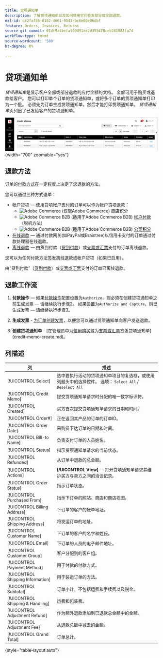 ```yaml
---
title: 贷项通知单
description: 了解贷项通知单以及如何使用它们签发部分或全部退款。
exl-id: dc2faf86-0182-4661-9543-bc6e00e06dbf
feature: Orders, Invoices, Returns
source-git-commit: 61df9a4bcfaf09491ae2d353478ceb281082fa74
workflow-type: tm+mt
source-wordcount: '580'
ht-degree: 0%

---
```


# 贷项通知单

_贷项通知单_&#x200B;是显示客户全部或部分退款的应付金额的文档。 金额可用于购买或退款给客户。 您可以打印单个订单的贷项通知单，或将多个订单的贷项通知单打印为一个批。 必须先为订单生成贷项通知单，然后才能打印贷项通知单。 _贷项通知单_&#x200B;页列出了已发给客户的贷项通知单。

![贷项通知单](./assets/credit-memos.png){width="700" zoomable="yes"}

## 退款方法

订单的[付款方式](payments.md)在一定程度上决定了您退款的方法。

您可以通过三种方式退单：

- 帐户贷项 — 使用贷项帐户支付的订单可以作为帐户贷项退款：
   - ![Adobe Commerce](../assets/adobe-logo.svg) (仅限Adobe Commerce) [商店积分](../customers/store-credit-using.md)
   - ![Adobe Commerce B2B](../assets/b2b.svg) (适用于Adobe Commerce B2B) [帐户付款](../b2b/enable-basic-features.md#configure-payment-on-account) （脱机方法）
   - ![Adobe Commerce B2B](../assets/b2b.svg) (适用于Adobe Commerce B2B) [公司积分](../b2b/credit-company.md)
- [在线退款](payments.md#online-payment-methods) — 通过付款网关(如PayPal或Braintree)以信用卡支付的订单通过付款处理器在线退款。
- [离线退款](payments.md#offline-payment-methods) — 由货到付款（[货到付款](cash-on-delivery.md)）或[支票或汇票](check-money-order.md)支付的订单离线退款。

您可以为任何付款方法签发离线退款或帐户贷项（如果已启用）。

由“货到付款”（[货到付款](cash-on-delivery.md)）或[支票或汇票](check-money-order.md)支付的订单已离线退款。

## 退款工作流

1. **付款操作** — 如果[付款操作](credit-memo-create.md#payment-action-setting)配置设置为`Authorize`，则必须在创建贷项通知单之前生成发票 — 请继续执行步骤2。 如果设置为`Authorize and Capture`，则已生成发票 — 请继续执行步骤3。

1. **生成发票** - [为订单创建发票](invoices.md#create-an-invoice)，以便您可以通过贷项通知单向客户发送退款。

1. **创建贷项通知单** - [在管理员中为[信用购买](credit-memo-create.md#issue-a-refund-for-a-credit-purchase)或为[支票或汇票](credit-memo-create.md#issue-an-offline-refund-for-check-or-money-order)签发贷项通知单](credit-memo-create.md)。

## 列描述

| 列 | 描述 |
|--- |--- |
| [!UICONTROL Select] | 选中要执行活动的贷项通知单项目的复选框，或使用列题头中的选择控件。 选项： `Select All` / `Deselect All` |
| [!UICONTROL Credit Memo] | 提交贷项通知单请求时分配的唯一数字标识符。 |
| [!UICONTROL Created] | 买方首次提交贷项通知单请求的日期和时间。 |
| [!UICONTROL Order#] | 正在返回其产品的订单的订单ID。 |
| [!UICONTROL Order Date] | 采购员下达订单的日期和时间。 |
| [!UICONTROL Bill-to Name] | 负责支付订单的人员姓名。 |
| [!UICONTROL Status] | 指示贷项通知单请求的当前状态。 |
| [!UICONTROL Refunded] | 从订单中退款的总金额。 |
| [!UICONTROL Actions] | **[!UICONTROL View]** — 打开贷项通知单请求并维护买方与卖方之间的洽谈记录。 |
| [!UICONTROL Order Status] | 指示订单状态。 |
| [!UICONTROL Purchased From] | 指示下订单的网站、商店和商店视图。 |
| [!UICONTROL Billing Address] | 下订单的客户的帐单地址。 |
| [!UICONTROL Shipping Address] | 将发运订单的地址。 |
| [!UICONTROL Customer Name] | 下订单的客户的名字和姓氏。 |
| [!UICONTROL Email] | 下订单的人员的电子邮件地址。 |
| [!UICONTROL Customer Group] | 客户分配到的客户组。 |
| [!UICONTROL Payment Method] | 用于付款的付款方式。 |
| [!UICONTROL Shipping Information] | 用于装运订单的方法。 |
| [!UICONTROL Subtotal] | 订单小计，不包括运费和手续费以及税金。 |
| [!UICONTROL Shipping & Handling] | 运费和包装费。 |
| [!UICONTROL Adjustment Refund] | 作为额外退款添加到已退款总金额中的金额。 |
| [!UICONTROL Adjustment Fee] | 从退款总额中减去的金额。 |
| [!UICONTROL Grand Total] | 订单总计。 |

{style="table-layout:auto"}
